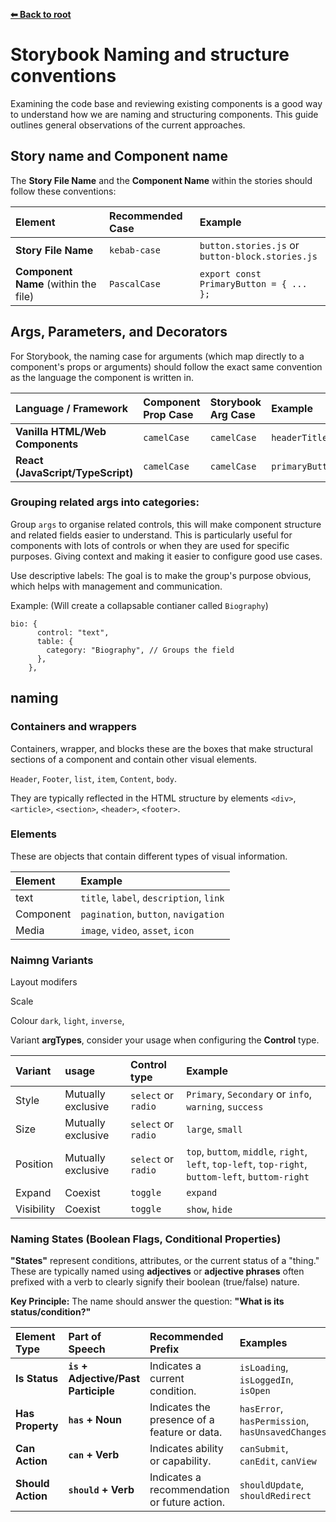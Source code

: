 **[⬅ Back to root](/../../#readme)**

# Storybook Naming and structure conventions

Examining the code base and reviewing existing components is a good way to understand how we are naming and structuring components. This guide outlines general observations of the current approaches.

## Story name and Component name

The **Story File Name** and the **Component Name** within the stories should follow these conventions:

| Element                              | Recommended Case | Example                                          |
| :----------------------------------- | :--------------- | :----------------------------------------------- |
| **Story File Name**                  | `kebab-case`     | `button.stories.js` or `button-block.stories.js` |
| **Component Name** (within the file) | `PascalCase`     | `export const PrimaryButton = { ... };`          |

## Args, Parameters, and Decorators

For Storybook, the naming case for arguments (which map directly to a component's props or arguments) should follow the exact same convention as the language the component is written in.

| Language / Framework              | Component Prop Case | Storybook Arg Case | Example             |
| :-------------------------------- | :------------------ | :----------------- | :------------------ |
| **Vanilla HTML/Web Components**   | `camelCase`         | `camelCase`        | `headerTitle`       |
| **React (JavaScript/TypeScript)** | `camelCase`         | `camelCase`        | `primaryButtonText` |

### Grouping related args into categories:

Group `args` to organise related controls, this will make component structure and related fields easier to understand. This is particularly useful for components with lots of controls or when they are used for specific purposes. Giving context and making it easier to configure good use cases.

Use descriptive labels:
The goal is to make the group's purpose obvious, which helps with management and communication.

Example: (Will create a collapsable contianer called `Biography`)

```
bio: {
      control: "text",
      table: {
        category: "Biography", // Groups the field
      },
    },
```

## naming

### Containers and wrappers

Containers, wrapper, and blocks these are the boxes that make structural sections of a component and contain other visual elements.

`Header`, `Footer`, `list`, `item`, `Content`, `body`.

They are typically reflected in the HTML structure by elements `<div>`, `<article>`, `<section>`, `<header>`, `<footer>`.

### Elements

These are objects that contain different types of visual information.

| Element   | Example                                 |
| :-------- | :-------------------------------------- |
| text      | `title`, `label`, `description`, `link` |
| Component | `pagination`, `button`, `navigation`    |
| Media     | `image`, `video`, `asset`, `icon`       |

### Naimng Variants

Layout modifers

Scale

Colour `dark`, `light`, `inverse`,

Variant **argTypes**, consider your usage when configuring the **Control** type.

| Variant    | usage              | Control type        | Example                                                                                            |
| :--------- | :----------------- | :------------------ | :------------------------------------------------------------------------------------------------- |
| Style      | Mutually exclusive | `select` or `radio` | `Primary`, `Secondary` or `info`, `warning`, `success`                                             |
| Size       | Mutually exclusive | `select` or `radio` | `large`, `small`                                                                                   |
| Position   | Mutually exclusive | `select` or `radio` | `top`, `buttom`, `middle`, `right`, `left`, `top-left`, `top-right`, `buttom-left`, `buttom-right` |
| Expand     | Coexist            | `toggle`            | `expand`                                                                                           |
| Visibility | Coexist            | `toggle`            | `show`, `hide`                                                                                     |

### Naming States (Boolean Flags, Conditional Properties)

**"States"** represent conditions, attributes, or the current status of a "thing." These are typically named using **adjectives** or **adjective phrases** often prefixed with a verb to clearly signify their boolean (true/false) nature.

**Key Principle:** The name should answer the question: **"What is its status/condition?"**

| Element Type      | Part of Speech                       | Recommended Prefix                           | Examples                                         |
| :---------------- | :----------------------------------- | :------------------------------------------- | :----------------------------------------------- |
| **Is Status**     | **`is` + Adjective/Past Participle** | Indicates a current condition.               | `isLoading`, `isLoggedIn`, `isOpen`              |
| **Has Property**  | **`has` + Noun**                     | Indicates the presence of a feature or data. | `hasError`, `hasPermission`, `hasUnsavedChanges` |
| **Can Action**    | **`can` + Verb**                     | Indicates ability or capability.             | `canSubmit`, `canEdit`, `canView`                |
| **Should Action** | **`should` + Verb**                  | Indicates a recommendation or future action. | `shouldUpdate`, `shouldRedirect`                 |
